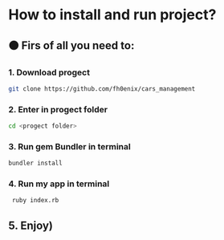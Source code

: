 # How to install and run project?

## 🟠 Firs of all you need to:

### 1. Download progect

```bash
git clone https://github.com/fh0enix/cars_management
```

### 2. Enter in progect folder

```bash
cd <progect folder>
```

### 3. Run gem Bundler  in terminal

```bash
bundler install
```

### 4. Run my app in terminal

```bash
 ruby index.rb
```

## 5. Enjoy)
